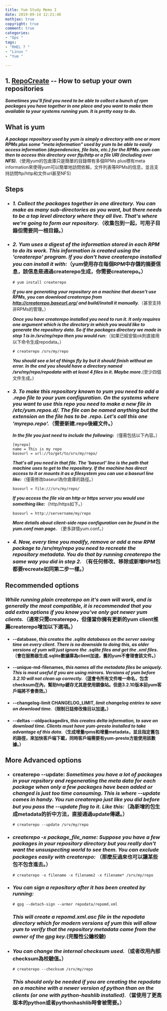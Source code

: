 ```yaml
---
title: Yum Study Memo I
date: 2019-09-14 12:21:48
mathjax: true
copyright: true
comment: true
categories:
- "Ops "
tags:
- "RHEL 7 "
- "Linux "
- "Yum "

---
```


## 1. [RepoCreate](http://yum.baseurl.org/wiki/RepoCreate.html) -- How to setup your own repositories

***Sometimes you'll find you need to be able to collect a bunch of rpm packages you have together in one place and you want to make them available to your systems running yum. It is pretty easy to do.***

## What is yum

***A package repository used by yum is simply a directory with one or more RPMs plus some "meta information" used by yum to be able to easily access information (dependencies, file lists, etc.) for the RPMs. yum can then to access this directory over ftp/http or a file URI (including over NFS).***（使用yum的包倉庫只是簡單的目錄帶有多個RPMs plus標有meta information來使得yum可以簡單地訪問依賴，文件列表等RPMs的信息，並且支持訪問ftp/http和文件url甚至NFS）

## Steps

- ### *1. Collect the packages together in one directory. You can make as many sub-directories as you want, but there needs to be a top level directory where they all live. That's where we're going to form our repository.*（收集包到一起，可用子目錄但需要同一根目錄。）

- ### *2. Yum uses a digest of the information stored in each RPM to do its work. This information is created using the 'createrepo' program. If you don't have createrepo installed you can install it with:*（yum使用存在每個RPM中存儲的摘要信息，該信息是通過createrepo生成，你需要createrepo。）

  ```nohighlight
  # yum install createrepo
  ```

  ***If you are generating your repository on a machine that doesn't use RPMs, you can download createrepo from http://createrepo.baseurl.org/ and build/install it manually.***（甚至支持非RPMs的管理。）

  ***Once you have createrepo installed you need to run it. It only requires one argument which is the directory in which you would like to generate the repository data. So if the packages directory we made in step 1 is in /srv/my/repo then you would run:***（如果已經安裝ok則直接用以下命令生成repodata。）

  ```nohighlight
  # createrepo /srv/my/repo
  ```

  ***You should see a lot of things fly by but it should finish without an error. In the end you should have a directory named /srv/my/repo/repodata with at least 4 files in it. Maybe more.***(至少四個文件生成。)

- ### *3. To make this repository known to yum you need to add a .repo file to your yum configuration. On the systems where you want to use this repo you need to make a new file in /etc/yum.repos.d/. The file can be named anything but the extension on the file has to be .repo. Let's call this one 'myrepo.repo'.*（需要新建.repo後綴文件。）

  ***In the file you just need to include the following:***（僅需包括以下內容。）

  ```nohighlight
  [myrepo]
  name = This is my repo
  baseurl = url://to/get/to/srv/my/repo/
  ```

  ***That's all you need in that file. The 'baseurl' line is the path that machine uses to get to the repository. If the machine has direct access to it or mounts it as a filesystem you can use a baseurl line like:***（僅需修改baseurl為你倉庫的路徑。）

  ```nohighlight
  baseurl = file:///srv/my/repo/
  ```

  ***If you access the file via an http or https server you would use something like:***（http/https如下。）

  ```nohighlight
  baseurl = http://servername/my/repo
  ```

  ***More details about client-side repo configuration can be found in the yum.conf man page.***	（更多詳情yum.conf。）

- ### *4. Now, every time you modify, remove or add a new RPM package to /srv/my/repo you need to recreate the repository metadata. You do that by running createrepo the same way you did in step 2.* （有任何修改、移除或新增RPM包都要recreate如同第二步一樣。）

## Recommended options

### *While running plain createrepo on it's own will work, and is generally the most compatible, it is recommended that you add extra options if you know you've only got newer yum clients.*（通常只需createrepo，但僅當你擁有更新的yum client推薦createrepo增加以下選項。）

- #### --database, *this creates the .sqlite databases on the server saving time on every client. There is no downside to doing this, as older versions of yum will just ignore the .sqlite files and get the .xml files.*（會在服務器生成.sqlite數據庫為client加速，舊的yum不會理會該文件。）

- #### --unique-md-filenames, *this names all the metadata files be uniquely. This is most useful if you are using mirrors. Versions of yum before 3.2.10 will not clean up correctly.*（這會令所有文件唯一命名，包含checksum在內，幫助http緩存尤其是使用鏡像站。但是3.2.10版本前yum客戶端將不會奏效。）

- #### --changelog-limit CHANGELOG_LIMIT, *limit changelog entries to save on download time.*（限制日誌修改條目以加速。）

- #### --deltas --oldpackagedirs, *this creates delta information, to save on download time. Clients must have yum-presto installed to take advantage of this data.*（生成增量rpms和增量metadata，並且指定舊包的路徑，來加快客戶端下載，同時客戶端需要有yum-presto方能使用該數據。）

## More Advanced options

- ### createrepo --update: *Sometimes you have a lot of packages in your repsitory and regenerating the meta data for each package when only a few packages have been added or changed is just too time consuming. This is where --update comes in handy. You run createrepo just like you did before but you pass the --update flag to it. Like this:*（為新增的包生成metadata的折中方法，直接通過update傳遞。）

  ```nohighlight
  # createrepo --update /srv/my/repo
  ```

- ### *createrepo -x package_file_name: Suppose you have a few packages in your repository directory but you really don't want the unsuspecting world to see them. You can exclude packages easily with createrepo:* （那麼反過來也可以讓某些包不包含進去。）

  ```nohighlight
  # createrepo -x filename -x filename2 -x filename* /srv/my/repo
  ```

- ### *You can sign a repository after it has been created by running:*

  ```nohighlight
  # gpg --detach-sign --armor repodata/repomd.xml 
  ```

  ### *This will create a repomd.xml.asc file in the repodata directory which for modern versions of yum this will allow yum to verify that the repository metadata came from the owner of the gpg key.*(完整性公鑰校驗)

- ### *You can change the internal checksum used.*（或者改用內部checksum為校驗值。）

  ```nohighlight
  # createrepo --checksum /srv/my/repo
  ```

  ### *This should only be needed if you are creating the repodata on a machine with a newer version of python than on the clients (or one with python-hashlib installed).*（當使用了更高版本的python或者pythonhashlib時會被需要。）
